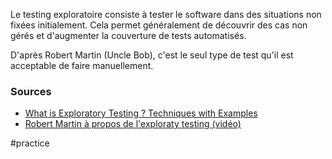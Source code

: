 Le testing exploratoire consiste à tester le software dans des situations non fixées initialement. Cela permet généralement de découvrir des cas non gérés et d'augmenter la couverture de tests automatisés.

D'après Robert Martin (Uncle Bob), c'est le seul type de test qu'il est acceptable de faire manuellement.

### Sources
* [What is Exploratory Testing ? Techniques with Examples](https://www.guru99.com/exploratory-testing.html)
* [Robert Martin à propos de l'exploraty testing (vidéo)](https://youtu.be/58jGpV2Cg50?t=5293s)

#practice